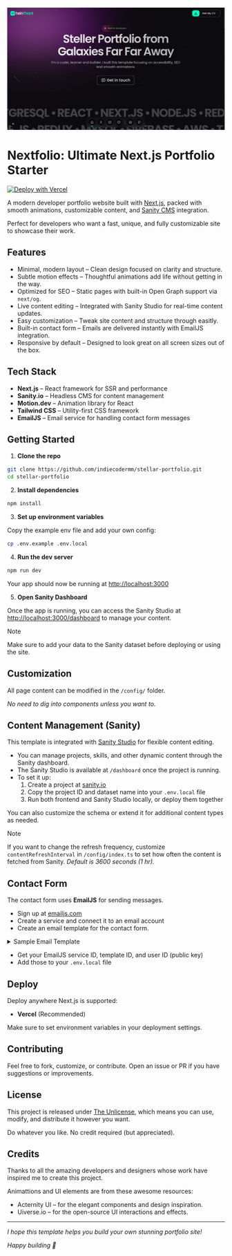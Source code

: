 ![Nextfolio Screenshot](/.github/screenshot.png)

# Nextfolio: Ultimate Next.js Portfolio Starter

[![Deploy with Vercel](https://vercel.com/button)](https://vercel.com/new/git/external?repository-url=https://github.com/IndieCoderMM/stellar-portfolio)

A modern developer portfolio website built with [Next.js](https://nextjs.org), packed with smooth animations, customizable content, and [Sanity CMS](https://www.sanity.io) integration.

Perfect for developers who want a fast, unique, and fully customizable site to showcase their work.

## Features

- Minimal, modern layout – Clean design focused on clarity and structure.
- Subtle motion effects – Thoughtful animations add life without getting in the way.
- Optimized for SEO – Static pages with built-in Open Graph support via `next/og`.
- Live content editing – Integrated with Sanity Studio for real-time content updates.
- Easy customization – Tweak site content and structure through easitly.
- Built-in contact form – Emails are delivered instantly with EmailJS integration.
- Responsive by default – Designed to look great on all screen sizes out of the box.

## Tech Stack

- **Next.js** – React framework for SSR and performance
- **Sanity.io** – Headless CMS for content management
- **Motion.dev** – Animation library for React
- **Tailwind CSS** – Utility-first CSS framework
- **EmailJS** – Email service for handling contact form messages

## Getting Started

1. **Clone the repo**

```bash
git clone https://github.com/indiecodermm/stellar-portfolio.git
cd stellar-portfolio
```

2. **Install dependencies**

```bash
npm install
```

3. **Set up environment variables**

Copy the example env file and add your own config:

```bash
cp .env.example .env.local
```

4. **Run the dev server**

```bash
npm run dev
```

Your app should now be running at [http://localhost:3000](http://localhost:3000)

5. **Open Sanity Dashboard**

Once the app is running, you can access the Sanity Studio at [http://localhost:3000/dashboard](http://localhost:3000/dashboard) to manage your content.

> [!NOTE]
> Make sure to add your data to the Sanity dataset before deploying or using the site.

## Customization

All page content can be modified in the `/config/` folder.

_No need to dig into components unless you want to._

## Content Management (Sanity)

This template is integrated with [Sanity Studio](https://www.sanity.io/) for flexible content editing.

- You can manage projects, skills, and other dynamic content through the Sanity dashboard.
- The Sanity Studio is available at `/dashboard` once the project is running.
- To set it up:
  1. Create a project at [sanity.io](https://www.sanity.io/)
  2. Copy the project ID and dataset name into your `.env.local` file
  3. Run both frontend and Sanity Studio locally, or deploy them together

You can also customize the schema or extend it for additional content types as needed.

> [!NOTE]
> If you want to change the refresh frequency, customize `contentRefreshInterval` in `/config/index.ts` to set how often the content is fetched from Sanity. _Default is 3600 seconds (1 hr)._

## Contact Form

The contact form uses **EmailJS** for sending messages.

- Sign up at [emailjs.com](https://www.emailjs.com/)
- Create a service and connect it to an email account
- Create an email template for the contact form.

<details>

<summary>Sample Email Template</summary>

```
Hello,

You’ve received a new message from your website. Here’s what they had to say:

Name: {{name}}
Email: {{email}}

Message:
{{message}}
```

</details>

- Get your EmailJS service ID, template ID, and user ID (public key)
- Add those to your `.env.local` file

## Deploy

Deploy anywhere Next.js is supported:

- **Vercel** (Recommended)

Make sure to set environment variables in your deployment settings.

## Contributing

Feel free to fork, customize, or contribute. Open an issue or PR if you have suggestions or improvements.

## License

This project is released under [The Unlicense](https://unlicense.org/), which means you can use, modify, and distribute it however you want.

Do whatever you like. No credit required (but appreciated).

## Credits

Thanks to all the amazing developers and designers whose work have inspired me to create this project.

Animattions and UI elements are from these awesome resources:

- Acternity UI – for the elegant components and design inspiration.
- Uiverse.io – for the open-source UI interactions and effects.

---

_I hope this template helps you build your own stunning portfolio site!_

_Happy building 🚀_
